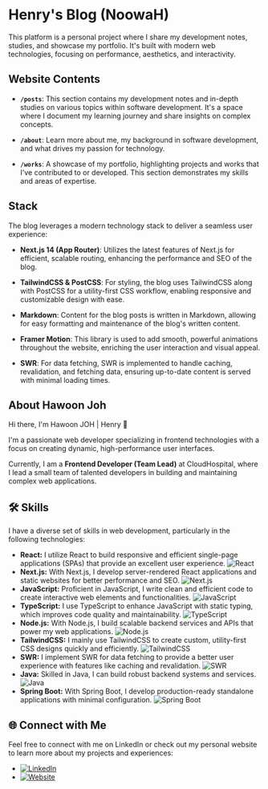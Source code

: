 # Henry's Blog (NoowaH)

This platform is a personal project where I share my development notes, studies, and showcase my portfolio.
It's built with modern web technologies, focusing on performance, aesthetics, and interactivity.

## Website Contents

- **`/posts`**: This section contains my development notes and in-depth studies on various topics within software development. It's a space where I document my learning journey and share insights on complex concepts.

- **`/about`**: Learn more about me, my background in software development, and what drives my passion for technology.

- **`/works`**: A showcase of my portfolio, highlighting projects and works that I've contributed to or developed. This section demonstrates my skills and areas of expertise.

## Stack

The blog leverages a modern technology stack to deliver a seamless user experience:

- **Next.js 14 (App Router)**: Utilizes the latest features of Next.js for efficient, scalable routing, enhancing the performance and SEO of the blog.

- **TailwindCSS & PostCSS**: For styling, the blog uses TailwindCSS along with PostCSS for a utility-first CSS workflow, enabling responsive and customizable design with ease.

- **Markdown**: Content for the blog posts is written in Markdown, allowing for easy formatting and maintenance of the blog's written content.

- **Framer Motion**: This library is used to add smooth, powerful animations throughout the website, enriching the user interaction and visual appeal.

- **SWR**: For data fetching, SWR is implemented to handle caching, revalidation, and fetching data, ensuring up-to-date content is served with minimal loading times.

## About Hawoon Joh

Hi there, I'm Hawoon JOH | Henry 👋

I'm a passionate web developer specializing in frontend technologies with a focus on creating dynamic, high-performance user interfaces.

Currently, I am a **Frontend Developer (Team Lead)** at CloudHospital, where I lead a small team of talented developers in building and maintaining complex web applications.

## 🛠️ Skills

I have a diverse set of skills in web development, particularly in the following technologies:

- **React:** I utilize React to build responsive and efficient single-page applications (SPAs) that provide an excellent user experience.
  ![React](https://img.shields.io/badge/-React-61DAFB?logo=react&logoColor=white&style=for-the-badge)
- **Next.js:** With Next.js, I develop server-rendered React applications and static websites for better performance and SEO.
  ![Next.js](https://img.shields.io/badge/-Next.js-000000?logo=nextdotjs&logoColor=white&style=for-the-badge)
- **JavaScript:** Proficient in JavaScript, I write clean and efficient code to create interactive web elements and functionalities.
  ![JavaScript](https://img.shields.io/badge/JavaScript-323330?style=for-the-badge&logo=javascript&logoColor=F7DF1E)
- **TypeScript:** I use TypeScript to enhance JavaScript with static typing, which improves code quality and maintainability.
  ![TypeScript](https://img.shields.io/badge/-TypeScript-3178C6?logo=typescript&logoColor=white&style=for-the-badge)
- **Node.js:** With Node.js, I build scalable backend services and APIs that power my web applications.
  ![Node.js](https://img.shields.io/badge/-Node.js-339933?logo=nodedotjs&logoColor=white&style=for-the-badge)
- **TailwindCSS:** I mainly use TailwindCSS to create custom, utility-first CSS designs quickly and efficiently.
  ![TailwindCSS](https://img.shields.io/badge/-TailwindCSS-38B2AC?logo=tailwindcss&logoColor=white&style=for-the-badge)
- **SWR:** I implement SWR for data fetching to provide a better user experience with features like caching and revalidation.
  ![SWR](https://img.shields.io/badge/-SWR-000000?logo=vercel&logoColor=white&style=for-the-badge)
- **Java:** Skilled in Java, I can build robust backend systems and services.
  ![Java](https://img.shields.io/badge/Java-ED8B00?style=for-the-badge&logo=openjdk&logoColor=white)
- **Spring Boot:** With Spring Boot, I develop production-ready standalone applications with minimal configuration.
  ![Spring Boot](https://img.shields.io/badge/-Spring_Boot-6DB33F?logo=springboot&logoColor=white&style=for-the-badge)

## 🌐 Connect with Me

Feel free to connect with me on LinkedIn or check out my personal website to learn more about my projects and experiences:

- [![LinkedIn](https://img.shields.io/badge/LinkedIn-0077B5?logo=linkedin&logoColor=white&style=for-the-badge)](https://www.linkedin.com/in/hawoon-joh-2b8176240/)
- [![Website](https://img.shields.io/badge/Website-4285F4?logo=google-chrome&logoColor=white&style=for-the-badge)](https://noowah.vercel.app)

